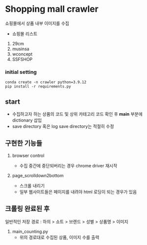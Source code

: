 # Shopping mall crawler

쇼핑몰에서 상품 내부 이미지를 수집

* 쇼핑몰 리스트

1. 29cm
2. musinsa
3. wconcept
4. SSFSHOP


### initial setting

```
conda create -n crawler python=3.9.12
pip install -r requirements.py
```


## start
* 수집하고자 하는 상품의 코드 및 상위 카테고리 코드 확인 후 __main__ 부분에 dictionary 삽입
* save directory 혹은 log save directory는 적절히 수정


## 구현한 기능들
1. browser control
    - 수집 중간에 중단되버리는 경우 chrome driver 재시작 

2. page_scrolldown2bottom
    - 스크롤 내리기
    - 일부 웹사이트들은 페이지를 내려야 html 로딩이 되는 경우가 있음


## 크롤링 완료된 후
일반적인 저장 경로 : 
하의 > 쇼트 > 브랜드 > 성별 > 상품명 > 이미지
1. main_counting.py
    - 위의 경로대로 수집된 상품, 이미지 수를 출력




    

    
